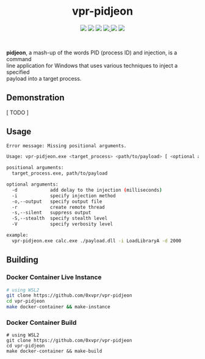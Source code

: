 <h1 align="center">vpr-pidjeon</h1>
<p align="center">
  <img src="https://img.shields.io/badge/Windows--x86__64-supported-green?style=flat-square"/>
  <img src="https://img.shields.io/badge/Windows--x86-supported-green?style=flat-square"/>
  <img src="https://img.shields.io/badge/Linux-unsupported-red?style=flat-square"/>
  <a href="https://mit-license.org/"/>
    <img src="https://img.shields.io/github/license/0xvpr/vpr-pidjeon?style=flat-square"/>
  </a>
  <img src="https://img.shields.io/github/actions/workflow/status/0xvpr/vpr-pidjeon/docker_build.yml?style=flat-square"/>
  <img src="https://img.shields.io/github/actions/workflow/status/0xvpr/vpr-pidjeon/windows_unit_tests.yml?label=tests"/>
</p>
<br>

**pidjeon**, a mash-up of the words PID (process ID) and injection, is a command  
line application for Windows that uses various techniques to inject a specified  
payload into a target process.  

## Demonstration
[ TODO ]

## Usage
```bash
Error message: Missing positional arguments.

Usage: vpr-pidjeon.exe <target_process> <path/to/payload> [ <optional arguments> ]

positional arguments:
  target_process.exe, path/to/payload

optional arguments:
  -d            add delay to the injection (milliseconds)
  -i            specify injection method
  -o,--output   specify output file
  -r            create remote thread
  -s,--silent   suppress output
  -S,--stealth  specify stealth level
  -V            specify verbosity level

example:
  vpr-pidjeon.exe calc.exe ./payload.dll -i LoadLibraryA -d 2000
```

## Building
### Docker Container Live Instance
```bash
# using WSL2
git clone https://github.com/0xvpr/vpr-pidjeon
cd vpr-pidjeon
make docker-container && make-instance
```
### Docker Container Build
```
# using WSL2
git clone https://github.com/0xvpr/vpr-pidjeon
cd vpr-pidjeon
make docker-container && make-build
```
